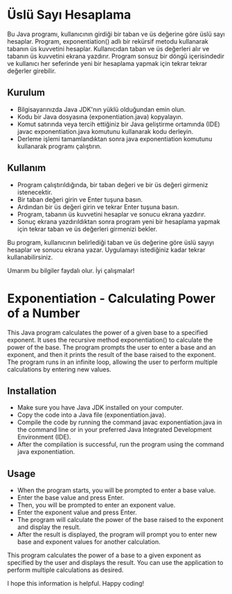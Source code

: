 # Üslü Sayı Hesaplama

Bu Java programı, kullanıcının girdiği bir taban ve üs değerine göre üslü sayı hesaplar. Program, exponentiation() adlı bir rekürsif metodu kullanarak tabanın üs kuvvetini hesaplar. Kullanıcıdan taban ve üs değerleri alır ve tabanın üs kuvvetini ekrana yazdırır. Program sonsuz bir döngü içerisindedir ve kullanıcı her seferinde yeni bir hesaplama yapmak için tekrar tekrar değerler girebilir.

## Kurulum

- Bilgisayarınızda Java JDK'nın yüklü olduğundan emin olun.
- Kodu bir Java dosyasına (exponentiation.java) kopyalayın.
- Komut satırında veya tercih ettiğiniz bir Java geliştirme ortamında (IDE) javac exponentiation.java komutunu kullanarak kodu derleyin.
- Derleme işlemi tamamlandıktan sonra java exponentiation komutunu kullanarak programı çalıştırın.

## Kullanım

- Program çalıştırıldığında, bir taban değeri ve bir üs değeri girmeniz istenecektir.
- Bir taban değeri girin ve Enter tuşuna basın.
- Ardından bir üs değeri girin ve tekrar Enter tuşuna basın.
- Program, tabanın üs kuvvetini hesaplar ve sonucu ekrana yazdırır.
- Sonuç ekrana yazdırıldıktan sonra program yeni bir hesaplama yapmak için tekrar taban ve üs değerleri girmenizi bekler.

Bu program, kullanıcının belirlediği taban ve üs değerine göre üslü sayıyı hesaplar ve sonucu ekrana yazar. Uygulamayı istediğiniz kadar tekrar kullanabilirsiniz.

Umarım bu bilgiler faydalı olur. İyi çalışmalar!

# Exponentiation - Calculating Power of a Number

This Java program calculates the power of a given base to a specified exponent. It uses the recursive method exponentiation() to calculate the power of the base. The program prompts the user to enter a base and an exponent, and then it prints the result of the base raised to the exponent. The program runs in an infinite loop, allowing the user to perform multiple calculations by entering new values.

## Installation

- Make sure you have Java JDK installed on your computer.
- Copy the code into a Java file (exponentiation.java).
- Compile the code by running the command javac exponentiation.java in the command line or in your preferred Java Integrated Development Environment (IDE).
- After the compilation is successful, run the program using the command java exponentiation.

## Usage

- When the program starts, you will be prompted to enter a base value.
- Enter the base value and press Enter.
- Then, you will be prompted to enter an exponent value.
- Enter the exponent value and press Enter.
- The program will calculate the power of the base raised to the exponent and display the result.
- After the result is displayed, the program will prompt you to enter new base and exponent values for another calculation.

This program calculates the power of a base to a given exponent as specified by the user and displays the result. You can use the application to perform multiple calculations as desired.

I hope this information is helpful. Happy coding!
